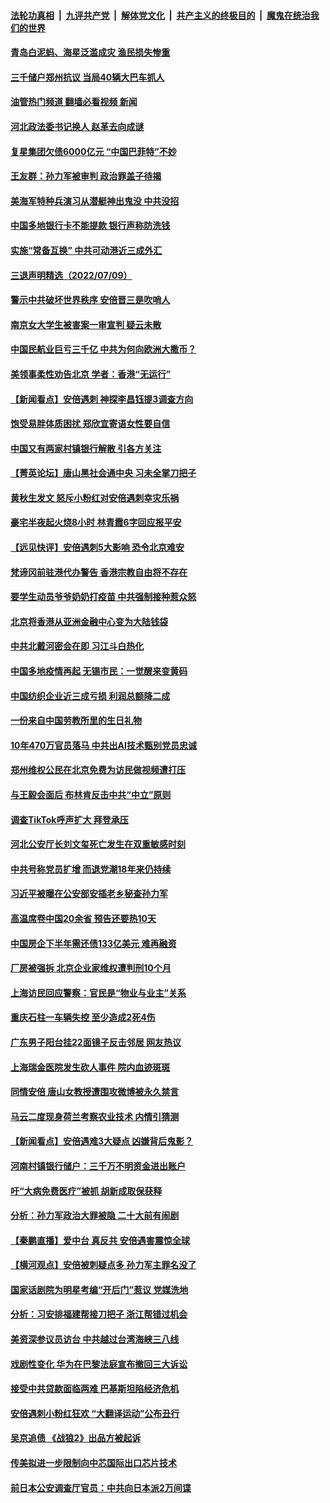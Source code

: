 ####  [法轮功真相](../../../../basic/blob/master/README.md?t=07102031) &nbsp;|&nbsp; [九评共产党](../../../../9ping.md/blob/master/README.md?t=07102031) &nbsp;|&nbsp; [解体党文化](../../../../jtdwh.md/blob/master/README.md?t=07102031)  &nbsp;|&nbsp; [共产主义的终极目的](../../../../gczydzjmd.md/blob/master/README.md?t=07102031) &nbsp;|&nbsp; [魔鬼在统治我们的世界](../../../../mgztzwmdsj.md/blob/master/README.md?t=07102031) 

#### [青岛白泥蚂、海星泛滥成灾 渔民损失惨重](../pages/nsc413/n13777590.md?t=07102031) 

#### [三千储户郑州抗议 当局40辆大巴车抓人](../pages/nsc413/n13777593.md?t=07102031) 

#### [油管热门频道 翻墙必看视频 新闻](http://45.76.130.85:81/youtube.html?07102031)

#### [河北政法委书记换人 赵革去向成谜](../pages/nsc413/n13777524.md?t=07102031) 

#### [复星集团欠债6000亿元 “中国巴菲特”不妙](../pages/nsc413/n13777353.md?t=07102031) 


#### [王友群：孙力军被审判 政治罪盖子待揭](../pages/nsc413/n13777444.md?t=07102031) 

#### [美海军特种兵演习从潜艇神出鬼没 中共没招](../pages/nsc413/n13771776.md?t=07102031) 

#### [中国多地银行卡不能提款 银行声称防洗钱](../pages/nsc413/n13777471.md?t=07102031) 

#### [实施“常备互换” 中共可动港近三成外汇](../pages/nsc413/n13777440.md?t=07102031) 

#### [三退声明精选（2022/07/09）](../pages/nsc413/n13777441.md?t=07102031) 

#### [警示中共破坏世界秩序 安倍晋三是吹哨人](../pages/nsc413/n13777311.md?t=07102031) 

#### [南京女大学生被害案一审宣判 疑云未散](../pages/nsc413/n13775782.md?t=07102031) 

#### [中国民航业巨亏三千亿 中共为何向欧洲大撒币？](../pages/nsc413/n13777343.md?t=07102031) 

#### [美领事柔性劝告北京 学者：香港“无运行”](../pages/nsc413/n13777357.md?t=07102031) 

#### [【新闻看点】安倍遇刺 神探李昌钰提3调查方向](../pages/nsc413/n13777327.md?t=07102031) 

#### [饱受易胖体质困扰 郑欣宜寄语女性要自信](../pages/nsc413/n13777322.md?t=07102031) 

#### [中国又有两家村镇银行解散 引各方关注](../pages/nsc413/n13777317.md?t=07102031) 

#### [【菁英论坛】唐山黑社会通中央 习未全掌刀把子](../pages/nsc413/n13777318.md?t=07102031) 

#### [黄秋生发文 怒斥小粉红对安倍遇刺幸灾乐祸](../pages/nsc413/n13777276.md?t=07102031) 

#### [豪宅半夜起火烧8小时 林青霞6字回应报平安](../pages/nsc413/n13777314.md?t=07102031) 

#### [【远见快评】安倍遇刺5大影响 恐令北京难安](../pages/nsc413/n13776748.md?t=07102031) 

#### [梵谛冈前驻港代办警告 香港宗教自由将不存在](../pages/nsc413/n13777315.md?t=07102031) 

#### [要学生动员爷爷奶奶打疫苗 中共强制接种惹众怒](../pages/nsc413/n13777292.md?t=07102031) 

#### [北京将香港从亚洲金融中心变为大陆钱袋](../pages/nsc413/n13777283.md?t=07102031) 

#### [中共北戴河密会在即 习江斗白热化](../pages/nsc413/n13777309.md?t=07102031) 

#### [中国多地疫情再起 无锡市民：一觉醒来变黄码](../pages/nsc413/n13777279.md?t=07102031) 

#### [中国纺织企业近三成亏损 利润总额降二成](../pages/nsc413/n13777266.md?t=07102031) 

#### [一份来自中国劳教所里的生日礼物](../pages/nsc413/n13777122.md?t=07102031) 

#### [10年470万官员落马 中共出AI技术甄别党员忠诚](../pages/nsc413/n13777262.md?t=07102031) 

#### [郑州维权公民在北京免费为访民做视频遭打压](../pages/nsc413/n13777238.md?t=07102031) 

#### [与王毅会面后 布林肯反击中共“中立”原则](../pages/nsc413/n13777225.md?t=07102031) 

#### [调查TikTok呼声扩大 拜登承压](../pages/nsc413/n13777106.md?t=07102031) 

#### [河北公安厅长刘文玺死亡发生在双重敏感时刻](../pages/nsc413/n13777229.md?t=07102031) 

#### [中共号称党员扩增 而退党潮18年来仍持续](../pages/nsc413/n13777241.md?t=07102031) 

#### [习近平被曝在公安部安插老乡秘查孙力军](../pages/nsc413/n13777099.md?t=07102031) 

#### [高温席卷中国20余省 预告还要热10天](../pages/nsc413/n13777059.md?t=07102031) 

#### [中国房企下半年需还债133亿美元 难再融资](../pages/nsc413/n13776986.md?t=07102031) 

#### [厂房被强拆 北京企业家维权遭判刑10个月](../pages/nsc413/n13777080.md?t=07102031) 

#### [上海访民回应警察：官民是“物业与业主”关系](../pages/nsc413/n13777046.md?t=07102031) 

#### [重庆石柱一车辆失控 至少造成2死4伤](../pages/nsc413/n13777044.md?t=07102031) 

#### [广东男子阳台挂22面镜子反击邻居 网友热议](../pages/nsc413/n13777031.md?t=07102031) 

#### [上海瑞金医院发生砍人事件 院内血迹斑斑](../pages/nsc413/n13776979.md?t=07102031) 

#### [同情安倍 唐山女教授遭围攻微博被永久禁言](../pages/nsc413/n13776964.md?t=07102031) 


#### [马云二度现身荷兰考察农业技术 内情引猜测](../pages/nsc413/n13776959.md?t=07102031) 

#### [【新闻看点】安倍遇难3大疑点 凶嫌背后鬼影？](../pages/nsc413/n13776734.md?t=07102031) 

#### [河南村镇银行储户：三千万不明资金进出账户](../pages/nsc413/n13776876.md?t=07102031) 

#### [吁“大病免费医疗”被抓  胡新成取保获释](../pages/nsc413/n13776806.md?t=07102031) 

#### [分析：孙力军政治大罪被隐 二十大前有闹剧](../pages/nsc413/n13776858.md?t=07102031) 

#### [【秦鹏直播】爱中台 真反共 安倍遇害震惊全球](../pages/nsc413/n13776745.md?t=07102031) 

#### [【横河观点】安倍被刺疑点多 孙力军主罪名没了](../pages/nsc413/n13776739.md?t=07102031) 

#### [国家话剧院为明星考编“开后门”惹议 党媒洗地](../pages/nsc413/n13776724.md?t=07102031) 

#### [分析：习安排福建帮接刀把子 浙江帮错过机会](../pages/nsc413/n13775748.md?t=07102031) 

#### [美资深参议员访台 中共越过台湾海峡三八线](../pages/nsc413/n13776415.md?t=07102031) 

#### [戏剧性变化 华为在巴黎法庭宣布撤回三大诉讼](../pages/nsc413/n13776598.md?t=07102031) 

#### [接受中共贷款面临两难 巴基斯坦陷经济危机](../pages/nsc413/n13775981.md?t=07102031) 

#### [安倍遇刺小粉红狂欢 “大翻译运动”公布丑行](../pages/nsc413/n13776436.md?t=07102031) 

#### [吴京追债 《战狼2》出品方被起诉](../pages/nsc413/n13776671.md?t=07102031) 

#### [传美拟进一步限制向中芯国际出口芯片技术](../pages/nsc413/n13776630.md?t=07102031) 

#### [前日本公安调查厅官员：中共向日本派2万间谍](../pages/nsc413/n13776590.md?t=07102031) 

<img src='http://gfw-breaker.win/goodnews/indexes/nsc413.md' width='0px' height='0px'/>
